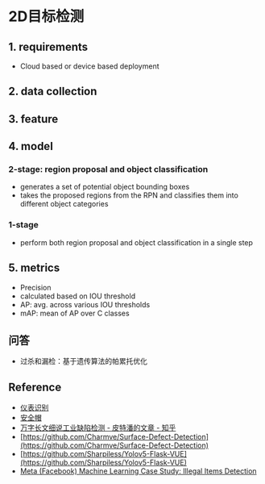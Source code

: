 # 2D目标检测

## 1. requirements
- Cloud based or device based deployment


## 2. data collection


## 3. feature


## 4. model

### 2-stage: region proposal and object classification
- generates a set of potential object bounding boxes
- takes the proposed regions from the RPN and classifies them into different object categories


### 1-stage
- perform both region proposal and object classification in a single step


## 5. metrics
- Precision
- calculated based on IOU threshold
- AP: avg. across various IOU thresholds
- mAP: mean of AP over C classes


## 问答
- 过杀和漏检：基于遗传算法的帕累托优化


## Reference
- [仪表识别](https://github.com/hjptriplebee/meterReader)
- [安全帽](https://github.com/PeterH0323/Smart_Construction)
- [万字长文细说工业缺陷检测 - 皮特潘的文章 - 知乎](https://zhuanlan.zhihu.com/p/375828501)
- [https://github.com/Charmve/Surface-Defect-Detection](https://github.com/Charmve/Surface-Defect-Detection)
- [https://github.com/Sharpiless/Yolov5-Flask-VUE](https://github.com/Sharpiless/Yolov5-Flask-VUE)
- [Meta (Facebook) Machine Learning Case Study: Illegal Items Detection](https://jayfeng.medium.com/meta-facebook-machine-learning-case-study-illegal-items-detection-b5e5a4e8afd0)
